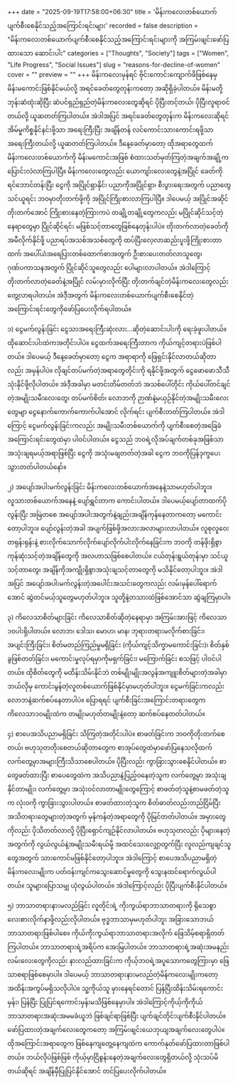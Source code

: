 +++
date = "2025-09-19T17:58:00+06:30"
title = 'မိန်းကလေးတစ်ယောက်ပျက်စီးစေနိုင်သည့်အကြောင်းရင်းများ'
recorded = false
description = "မိန်းကလေးတစ်ယောက်ပျက်စီးစေနိုင်သည့်အကြောင်းရင်းများကို အကြမ်းဖျင်းဖော်ပြထားသော ဆောင်းပါး"
categories = ["Thoughts", "Society"]
tags = ["Women", "Life Progress", "Social Issues"]
slug = "reasons-for-decline-of-women"
cover = ""
preview = ""
+++
မိန်းကလေးမှန်ရင် ဗိုင်းကောင်းကျောက်ဖိဖြစ်နေမှ မိန်းမကောင်းဖြစ်နိုင်မယ်လို့ အရင်ခေတ်တွေတုန်းကတော့ အဆိုရှိခဲ့ပါတယ်။ မိန်းမတို့ဘုန်းဆံထုံးဆိုပြီး ဆံပင်ရှည်ရှည်တဲ့မိန်းကလေးတွေဆိုရင် ပိုပြီးတင့်တယ်၊ ပိုပြီးလူရာဝင်တယ်လို့ ယူဆတတ်ကြပါတယ်။ အဲဒါအပြင် အရင်ခေတ်တွေတုန်းက မိန်းကလေးဆိုရင် အိမ်မှုကိစ္စနိုင်နင်းဖို့သာ အရေးကြီးပြီး အချိန်တန် လင်ကောင်းသားကောင်းရဖို့သာ အရေးကြီးတယ်လို့ ယူဆတတ်ကြပါတယ်။ ဒီနေ့ခေတ်မှာတော့ ထိုအရာတွေထက် မိန်းကလေးတစ်ယောက်ကို မိန်းမကောင်းအဖြစ် စံထားသတ်မှတ်ကြတဲ့အချက်အချို့က ပြောင်းလဲလာကြပါပြီ။
မိန်းကလေးတွေလည်း ယောကျာ်းလေးတွေနဲ့အပြိုင် ခေတ်ကို ရင်ဘောင်တန်းပြီး ငွေကို အပြိုင်ရှာနိုင်၊ ပညာကိုအပြိုင်ရှာ၊ စီးပွားရေးအတွက် ပညာတွေသင်ယူရင်း ဘဝမှာတိုးတက်ဖို့ကို အပြိုင်ကြိုးစားလာကြပါပြီ။ ဒါပေမယ့် အပြိုင်အဆိုင်တိုးတက်အောင် ကြိုးစားနေတဲ့ကြားကပဲ တချို့တချို့တွေကလည်း မပြိုင်ဆိုင်သင့်တဲ့နေရာတွေမှာ ပြိုင်ဆိုင်ရင်း မဖြစ်သင့်တာတွေဖြစ်နေတုန်းပါပဲ။ တိုးတက်လာတဲ့ခေတ်ကို အမီလိုက်နိုင်ဖို့ ပညာရပ်အသစ်အသစ်တွေကို ထပ်ပြီးလေ့လာဆည်းပူးဖို့ကြိုးစားတာထက် အပေါ်ယံအရေပြားတစ်ထောက်စာအတွက် ဦးစားပေးတတ်လာသူတွေ၊ ဂုဏ်ပကာသနအတွက် ပြိုင်ဆိုင်သူတွေလည်း ပေါများလာပါတယ်။ အဲဒါကြောင့်တိုးတက်လာတဲ့ခေတ်နဲ့အပြိုင် လမ်းမှားလိုက်ပြီး တိုးတက်ချင်တဲ့မိန်းကလေးတွေလည်း တွေ့လာရပါတယ်။ အဲဒီ့အတွက် မိန်းကလေးတစ်ယောက်ပျက်စီးစေနိုင်တဲ့အကြောင်းရင်းတွေကိုဖော်ပြပေးလိုက်ရပါတယ်။

၁) ငွေမက်လွန်းခြင်း
ငွေသာအရေးကြီးဆုံးလား…ဆိုတဲ့ဆောင်းပါးကို ရေးခဲ့ဖူးပါတယ်။ ထိုဆောင်းပါးထဲကအတိုင်းပါပဲ။ ငွေထက်အရေးကြီးတာက ကိုယ်ကျင့်တရားပဲဖြစ်ပါတယ်။ ဒါပေမယ့် ဒီနေ့ခေတ်မှာတော့ ငွေက အရာရာကို ဖြေရှင်းနိုင်လာတယ်ဆိုတာလည်း အမှန်ပါပဲ။ လိုချင်တပ်မက်တဲ့အရာတွေတိုင်းကို ရနိုင်ဖို့အတွက် ငွေဖောဖောသီသီသုံးနိုင်ဖို့လိုပါတယ်။ အဲဒီ့အခါမှာ မတင်းတိမ်တတ်ဘဲ အသစ်ပေါ်တိုင်း ကိုယ်ပေါ်တင်ချင်တဲ့အမျိုးသမီးလေးတွေ၊ တပ်မက်စိတ်၊ လောဘကို ဉာဏ်နဲ့မယှဉ်နိုင်တဲ့အမျိုးသမီးလေးတွေမျာ ငွေနောက်ကောက်ကောက်ပါအောင် လိုက်ရင်း ပျက်စီးတတ်ကြပါတယ်။ အဲဒါကြောင့် ငွေမက်လွန်းခြင်းကလည်း အမျိုးသမီးတစ်ယောက်ကို ပျက်စီးစေတဲ့အခြေခံအကြောင်းရင်းတွေထဲမှာ ပါဝင်ပါတယ်။ ငွေသည် ဘဝရဲ့လိုအပ်ချက်တစ်ခုအဖြစ်သာ အသုံးချရမယ့်အရာဖြစ်ပြီး ငွေကို အသုံးမချတတ်တဲ့အခါ ငွေက ဘဝကိုပြန်ဒုက္ခပေးသွားတတ်ပါတယ်နော်။

၂) အပျော်အပါးမက်လွန်းခြင်း
မိန်းကလေးတစ်ယောက်အနေနဲ့သာမဟုတ်ပါဘူး။ လူသားတစ်ယောက်အနေနဲ့ ပျော်ရွှင်တာက ကောင်းပါတယ်။ ဒါပေမယ့်ပျော်တာထက်ပိုလွန်းပြီး အမြဲတစေ အပျော်အပါးအတွက်နဲ့ချည်းအချိန်ကုန်နေတာကတော့ မကောင်းတော့ပါဘူး။ ပျော်လွန်းတဲ့အခါ အပျက်ဖြစ်ဖို့အလားအလာများလာပါတယ်။ လူစုလူဝေး တရုန်းရုန်းနဲ့ စားလိုက်သောက်လိုက်ပျော်လိုက်ပါးလိုက်နေခြင်းက ဘဝကို တန်ဖိုးရှိစွာကုန်ဆုံးသင့်တဲ့အချိန်တွေကို အလဟာသဖြစ်စေပါတယ်။ ငယ်တုန်းရွယ်တုန်းမှာ သင်ယူသင့်တာတွေ၊ အချိန်ကိုအကျိုးရှိစွာအသုံးချသင့်တာတွေကို မသိနိုင်တော့ပါဘူး။ အဲဒါအပြင် အပျော်အပါးမက်လွန်းတဲ့အပေါင်းအသင်းတွေကလည်း လမ်းမှန်ပေါ်ရောက်အောင် ဆွဲတင်မယ့်သူတွေမဟုတ်ပါဘူး။ သူတို့နဲ့တသားထဲဖြစ်အောင်သာ ဆွဲချကြမှာပါ။

၃) ကိလေသာစိတ်များခြင်း
ကိလေသာစိတ်ဆိုတဲ့နေရာမှာ အကြမ်းအားဖြင့် ကိလေသာ ၁၀ပါးရှိပါတယ်။ လောဘ၊ ဒေါသ၊ မောဟ၊ မာန၊ ဘုရားတရားမလိုက်စားခြင်း၊ အပျင်းကြီးခြင်း၊ စိတ်မတည်ကြည်မှုမရှိခြင်း (ကိုယ်ကျင့်သိက္ခာမကောင်းခြင်း)၊ စိတ်နှစ်ခွဖြစ်တတ်ခြင်း၊ မကောင်းမှုလုပ်ရမှာကိုမရှက်ခြင်း၊ မကြောက်ခြင်း စသဖြင့် ပါဝင်ပါတယ်။ ထိုစိတ်တွေကို မထိန်းသိမ်းနိုင်ဘဲ တစ်မျိုးမျိုးအလွန်အကျူးစိတ်များတဲ့အခါမှာ ဘယ်လိုမှ ကောင်းမွန်တဲ့လူတစ်ယောက်ဖြစ်နိုင်မှာမဟုတ်ပါဘူး။ ငွေမက်ခြင်းကလည်း လောဘနဲ့ဆက်စပ်နေတာပါပဲ။ ပြောရရင် ပျက်စီးခြင်းအကြောင်းတရားတွေက ကိလေသာ၁၀မျိုးထဲက တမျိုးမဟုတ်တမျိုးနဲ့တော့ ဆက်စပ်နေတတ်ပါတယ်။

၄) စာပေအသိပညာမရှိခြင်း
သိကြတဲ့အတိုင်းပါပဲ။ စာဖတ်ခြင်းက ဘဝကိုတိုးတက်စေတယ်၊ ဗဟုသုတတိုးစေတယ်ဆိုတာတွေက စာအုပ်တွေထဲမှာဖော်ပြနေသလိုထက် လက်တွေ့မှာအများကြီးသိသာစေပါတယ်။ ပိုပြီးလည်း ကွာခြားသွားစေနိုင်ပါတယ်။ စာတွေဖတ်ထားပြီး စာပေတွေထဲက အသိပညာနဲ့ပြည့်ဝနေတဲ့သူက လက်တွေ့မှာ အသုံးချနိုင်တာမျိုး၊ လက်တွေ့မှာ အသုံးဝင်လာတာမျိုးတွေကြောင့် စာဖတ်တဲ့သူနဲ့စာမဖတ်တဲ့သူက လုံးဝကို ကွာခြားသွားပါတယ်။ စာဖတ်ထားတဲ့သူက စိတ်ဓာတ်လည်းတည်ငြိမ်ပြီး အသိတရားတွေများတဲ့အတွက် မှန်ကန်တဲ့အရာတွေကို ပိုမြင်တတ်ပါတယ်။ အမှားတွေကိုလည်း ပိုသိတတ်လာလို့ ပိုပြီးရှောင်ကျဉ်နိုင်လာပါတယ်။ ဗဟုသုတလည်း ပိုများနေတဲ့အတွက်ကို လွယ်လွယ်နဲ့အမျိုးသမီးရယ်မို့ အထင်သေးလျှော့တွက်ပြီး လူလည်ကျချင်သူတွေအတွက် သားကောင်မဖြစ်နိုင်တော့ပါဘူး။ အဲဒါကြောင့် စာပေအသိပညာမရှိတဲ့မိန်းကလေးမျိုးက ပတ်ဝန်းကျင်ကသွေးဆောင်မှုတွေကို သွေးနထင်ရောက်လွယ်ပါတယ်။ သူများပြောသမျှ ယုံလွယ်ပါတယ်။ အဲဒါကြောင့်လည်း ပိုပြီးပျက်စီးနိုင်ပါတယ်။

၅) ဘာသာတရားနားမလည်ခြင်း
လူတိုင်းရဲ့ ကိုးကွယ်ရာဘာသာတရားကို ရိုသေစွာလေးစားလိုက်နာဖို့လည်းလိုပါတယ်။ ဗုဒ္ဓဘာသာမှမဟုတ်ပါဘူး အခြားသောဘယ်ဘာသာတရားဖြစ်ပါစေ။ ကိုယ်ကိုးကွယ်ရာဘာသာတရားအလိုက် ဖြေသိမ့်စရာရှိတတ်ကြပါတယ်။ ဘာသာတရားရဲ့အရိပ်က အေးမြပါတယ်။ ဘာသာတရားရဲ့အဆုံးအမနည်းလမ်းလေးတွေကိုလည်း နားလည်ထားခြင်းက ကိုယ့်ဘဝရဲ့အပူသောကတွေကြားမှာ ဖြေသာစရာဖြစ်စေမှာပါ။ ဒါပေမယ့် ဘာသာတရားနားမလည်တဲ့မိန်ကလေးမျိုးကတော့ အထိန်းအကွပ်မရှိသလိုပါပဲ။ သူ့ကိုယ်သူ မှားနေရင်တောင် ပြန်ပြီးထိန်းသိမ်းရကောင်းမှန်း၊ ပြန်ပြီး ပြုပြင်ရကောင်းမှန်းမသိဖြစ်နေမှာပါ။ အဲဒါကြောင့်ကိုယ့်ကိုကိုယ် ဘာသာတရားအဆုံးအမမခံယူဘဲ ဖြစ်ချင်ရာဖြစ်ပြီး ပျက်ချင်တိုင်းပျက်စီးနိုင်ပါတယ်။
ဖော်ပြထားတဲ့အချက်လေးတွေကတော့ အကြမ်းဖျင်းယေဘုယျအချက်လေးတွေပါပဲ။ ထိုအကြောင်းအရာတွေက ဖြစ်နေကျတွေ့နေကျထဲက ကောက်နုတ်ဖော်ပြထားတာဖြစ်ပါတယ်။ ဘယ်လိုပဲဖြစ်ဖြစ် ကိုယ့်မှာငြိစွန်းနေတဲ့အချက်လေးတွေရှိတယ်လို့ သုံးသပ်မိတယ်ဆိုရင် အချိန်မှီပြုပြင်နိုင်အောင် တင်ပြပေးလိုက်ပါတယ်။ 
